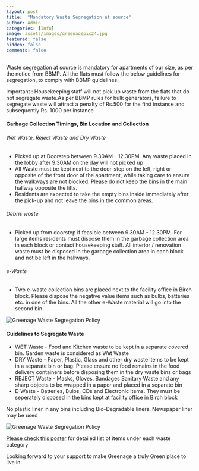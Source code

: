 ```yaml
---
layout: post
title:  "Mandatory Waste Segregation at source"
author: Admin
categories: [Info]
image: assets/images/greenagepic24.jpg
featured: false
hidden: false
comments: false
---
```


<p>Waste segregation at source is mandatory for apartments of our size,  as per the notice from BBMP. All the flats must follow the below guidelines for segregation, to comply with BBMP guidelines.  

Important : Housekeeping staff will not pick up waste from the flats that do not segregate waste.As per BBMP rules for bulk generators, failure to segregate waste will attract a penalty of Rs.500 for the first instance and subsequently Rs. 1000 per instance</p> 


#### Garbage Collection Timings, Bin Location and Collection

###### Wet Waste, Reject Waste and Dry Waste 

- Picked up at Doorstep between 9.30AM - 12.30PM. Any waste placed in the lobby after 9.30AM on the day will not picked up
- All Waste must be kept next to the door-step on the left, right or opposite of the front door of the apartment, while taking care to ensure the walkways are not blocked. Please do not keep the bins in the main hallway opposite the lifts. 
- Residents are expected to take the empty bins inside immediately after the pick-up and not leave the bins in the common areas.

###### Debris waste
- Picked up from doorstep if feasible between 9.30AM - 12.30PM. For large items residents must dispose them in the garbage collection area in each block or contact housekeeping staff. All interior / renovation waste must be disposed in the garbage collection area in each block and not be left in the hallways. 

###### e-Waste
- Two e-waste collection bins are placed next to the facility office in Birch block. Please dispose the negative value items such as bulbs, batteries etc. in one of the bins. All the other e-Waste material will go into the second bin.

<p class="mb-5"><img class="shadow-lg" src="{{site.baseurl}}/assets/images/ewaste-bins-location.jpg" alt="Greenage Waste Segregation Policy" /></p>


#### Guidelines to Segregate Waste

- WET Waste   - Food and Kitchen waste to be kept in a separate covered bin. Garden waste is considered as Wet Waste
- DRY Waste  - Paper, Plastic, Glass and other dry waste items to be kept in a separate bin or bag. Please ensure no food remains in the food delivery containers before disposing them in the dry waste bins or bags
- REJECT Waste -  Masks, Gloves, Bandages Sanitary Waste and any sharp objects to be wrapped in a paper and placed in a separate bin
- E-Waste - Batteries, Bulbs, CDs and Electronic items. They must be seperately disposed in the bins kept at facility office in Birch block

No plastic liner in any bins including Bio-Degradable liners. Newspaper liner may be used


<p class="mb-5"><img class="shadow-lg" src="{{site.baseurl}}/assets/images/waste-segregation-handout.jpg" alt="Greenage Waste Segregation Policy" /></p>

<p> <a href="{{site.baseurl}}/assets/images/waste-segregation-detailed-guidelines.jpg">Please check this poster</a> for detailed list of items under each waste category</p>
 
<p>Looking forward to your support to make Greenage a truly Green place to live in.</p>


